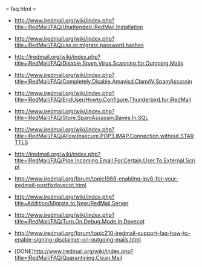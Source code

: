 = faq.html =


* http://www.iredmail.org/wiki/index.php?title=IRedMail/FAQ/Unattended.iRedMail.Installation
* http://www.iredmail.org/wiki/index.php?title=IRedMail/FAQ/use.or.migrate.password.hashes
* http://iredmail.org/wiki/index.php?title=IRedMail/FAQ/Disable.Spam.Virus.Scanning.for.Outgoing.Mails
* http://www.iredmail.org/wiki/index.php?title=IRedMail/FAQ/Completely.Disable.Amavisd.ClamAV.SpamAssassin
* http://www.iredmail.org/wiki/index.php?title=IRedMail/FAQ/EndUser/Howto.Configure.Thunderbird.for.iRedMail
* http://www.iredmail.org/wiki/index.php?title=IRedMail/FAQ/Store.SpamAssassin.Bayes.In.SQL
* http://www.iredmail.org/wiki/index.php?title=IRedMail/FAQ/Allow.Insecure.POP3.IMAP.Connection.without.STARTTLS
* http://iredmail.org/wiki/index.php?title=IRedMail/FAQ/Pipe.Incoming.Email.For.Certain.User.To.External.Script
* http://www.iredmail.org/forum/topic1968-enabling-ipv6-for-your-iredmail-postfixdovecot.html
* http://www.iredmail.org/wiki/index.php?title=Addition/Migrate.to.New.iRedMail.Server
* http://www.iredmail.org/wiki/index.php?title=IRedMail/FAQ/Turn.On.Debug.Mode.In.Dovecot
* http://www.iredmail.org/forum/topic210-iredmail-support-faq-how-to-enable-signing-disclaimer-on-outgoing-mails.html


* [DONE]http://www.iredmail.org/wiki/index.php?title=IRedMail/FAQ/Quarantining.Clean.Mail